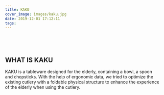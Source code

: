 ```yaml
---
title: KAKU
cover_image: images/kaku.jpg
date: 2019-12-01 17:12:11
tags:
---
```


<p style="text-align: center;">
<img alt="" src="https://s2.loli.net/2022/01/16/eGdvH6V3z5h2U1J.jpg"  /></p>

<p style="text-align: center;">
<img alt="" src="https://s2.loli.net/2022/01/12/TsqVp17I9F6rGcl.jpg"  /></p>

<p style="text-align: center; ">
<img alt="" src="https://s2.loli.net/2022/01/12/7vhLsVr3xo9a8jk.jpg"  /></p>

<p style="text-align: center; ">
<img alt="" src="https://s2.loli.net/2022/01/12/cERX8VilqWH1z3U.jpg"  /></p>



## WHAT IS KAKU

KAKU is a tableware designed for the elderly, containing a bowl, a spoon and chopsticks. With the help of ergonomic data, we tried to optimize the existing cutlery with a foldable physical structure to enhance the experience of the elderly when using the cutlery.


